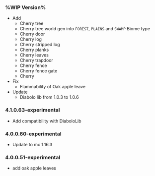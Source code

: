 ### %WIP Version%
+ Add
  + Cherry tree
  + Cherry tree world gen into `FOREST`, `PLAINS` and `SWAMP` Biome type
  + Cherry door
  + Cherry log
  + Cherry stripped log
  + Cherry planks
  + Cherry leaves
  + Cherry trapdoor
  + Cherry fence
  + Cherry fence gate
  + Cherry
+ Fix
  + Flammability of Oak apple leave
+ Update
  + Diabolo lib from 1.0.3 to 1.0.6

### 4.1.0.63-experimental
+ Add compatibility with DiaboloLib

### 4.0.0.60-experimental
+ Update to mc 1.16.3

### 4.0.0.51-experimental
+ add oak apple leaves